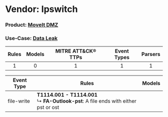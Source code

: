 Vendor: Ipswitch
================
### Product: [MoveIt DMZ](../ds_ipswitch_moveit_dmz.md)
### Use-Case: [Data Leak](../../../../UseCases/uc_data_leak.md)

| Rules | Models | MITRE ATT&CK® TTPs | Event Types | Parsers |
|:-----:|:------:|:------------------:|:-----------:|:-------:|
|   1   |   0    |         1          |      1      |    1    |

| Event Type | Rules    | Models |
| ---------- | ---- | ------ |
| file-write | <b>T1114.001 - T1114.001</b><br> ↳ <b>FA-Outlook-pst</b>: A file ends with either  pst or ost |        |